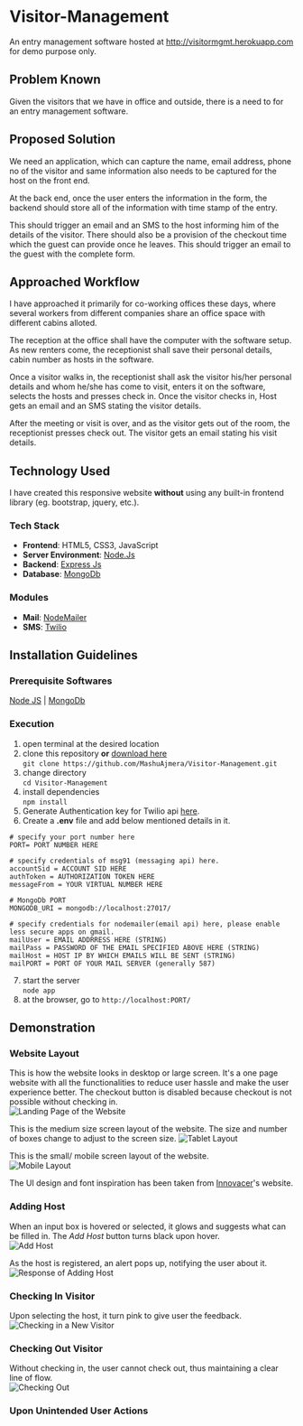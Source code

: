 # Visitor-Management

An entry management software hosted at http://visitormgmt.herokuapp.com for demo purpose only.

## Problem Known

Given the visitors that we have in office and outside, there is a need to for an entry management software.

## Proposed Solution

We need an application, which can capture the name, email address, phone no of the visitor and same information also needs to be captured for the host on the front end.

At the back end, once the user enters the information in the form, the backend should store all of the information with time stamp of the entry.

This should trigger an email and an SMS to the host informing him of the details of the visitor. There should also be a provision of the checkout time which the guest can provide once he leaves. This should trigger an email to the guest with the complete form.

## Approached Workflow

I have approached it primarily for co-working offices these days, where several workers from different companies share an office space with different cabins alloted.

The reception at the office shall have the computer with the software setup. As new renters come, the receptionist shall save their personal details, cabin number as hosts in the software.

Once a visitor walks in, the receptionist shall ask the visitor his/her personal details and whom he/she has come to visit, enters it on the software, selects the hosts and presses check in. Once the visitor checks in, Host gets an email and an SMS stating the visitor details.

After the meeting or visit is over, and as the visitor gets out of the room, the receptionist presses check out. The visitor gets an email stating his visit details.

## Technology Used

I have created this responsive website **without** using any built-in frontend library (eg. bootstrap, jquery, etc.).

### Tech Stack

- **Frontend**: HTML5, CSS3, JavaScript
- **Server Environment**: [Node.Js](https://nodejs.org/)
- **Backend**: [Express Js](https://expressjs.com/)
- **Database**: [MongoDb](https://www.mongodb.com/)

### Modules

- **Mail**: [NodeMailer](https://nodemailer.com/about/)
- **SMS**: [Twilio](https://www.twilio.com/)

## Installation Guidelines

### Prerequisite Softwares

[Node JS](https://nodejs.org/en/download/) | [MongoDb](https://www.mongodb.com/download-center/community)

### Execution

1.  open terminal at the desired location
2.  clone this repository **or** [download here](https://github.com/MashuAjmera/Visitor-Management/archive/master.zip)  
    `git clone https://github.com/MashuAjmera/Visitor-Management.git`
3.  change directory  
    `cd Visitor-Management`
4.  install dependencies  
    `npm install`
5.  Generate Authentication key for Twilio api [here](https://www.twilio.com/try-twilio).
6.  Create a **.env** file and add below mentioned details in it.

```
# specify your port number here
PORT= PORT NUMBER HERE

# specify credentials of msg91 (messaging api) here.
accountSid = ACCOUNT SID HERE
authToken = AUTHORIZATION TOKEN HERE
messageFrom = YOUR VIRTUAL NUMBER HERE

# MongoDb PORT
MONGODB_URI = mongodb://localhost:27017/

# specify credentials for nodemailer(email api) here, please enable less secure apps on gmail.
mailUser = EMAIL ADDRRESS HERE (STRING)
mailPass = PASSWORD OF THE EMAIL SPECIFIED ABOVE HERE (STRING)
mailHost = HOST IP BY WHICH EMAILS WILL BE SENT (STRING)
mailPORT = PORT OF YOUR MAIL SERVER (generally 587)
```

7.  start the server  
    `node app`
8.  at the browser, go to `http://localhost:PORT/`

## Demonstration

### Website Layout

This is how the website looks in desktop or large screen. It's a one page website with all the functionalities to reduce user hassle and make the user experience better. The checkout button is disabled because checkout is not possible without checking in.  
![Landing Page of the Website](https://github.com/MashuAjmera/Visitor-Management/blob/master/static/img/Landing%20Page.png?raw=true)

This is the medium size screen layout of the website. The size and number of boxes change to adjust to the screen size.
![Tablet Layout](https://github.com/MashuAjmera/Visitor-Management/blob/master/static/img/Tablet%20View%20Landing%20Page.png?raw=true "Tablet Layout")

This is the small/ mobile screen layout of the website.  
![Mobile Layout](https://github.com/MashuAjmera/Visitor-Management/blob/master/static/img/Mobile%20View%20Landing%20Page.png?raw=true "Mobile Layout")

The UI design and font inspiration has been taken from [Innovacer](http://innovaccer.com "Innovacer")'s website.

### Adding Host

When an input box is hovered or selected, it glows and suggests what can be filled in. The _Add Host_ button turns black upon hover.  
![Add Host](https://github.com/MashuAjmera/Visitor-Management/blob/master/static/img/Add%20Host.png?raw=true)

As the host is registered, an alert pops up, notifying the user about it.  
![Response of Adding Host](https://github.com/MashuAjmera/Visitor-Management/blob/master/static/img/Add%20Host%20Response.png?raw=true "Response of Adding Host")

### Checking In Visitor

Upon selecting the host, it turn pink to give user the feedback.  
![Checking in a New Visitor](https://github.com/MashuAjmera/Visitor-Management/blob/master/static/img/Checkin.png?raw=true "Checking in a New Visitor")

### Checking Out Visitor

Without checking in, the user cannot check out, thus maintaining a clear line of flow.  
![Checking Out](https://github.com/MashuAjmera/Visitor-Management/blob/master/static/img/Checkout.png?raw=true "Checking Out")

### Upon Unintended User Actions
